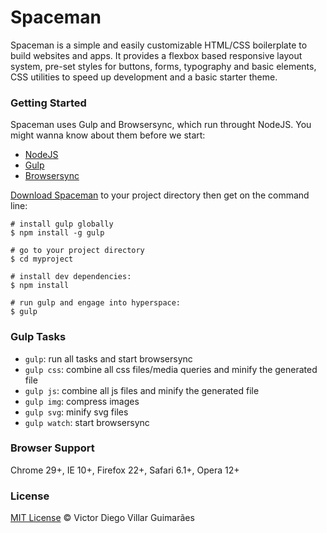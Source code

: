 # Spaceman #

Spaceman is a simple and easily customizable HTML/CSS boilerplate to build websites and apps. It provides a flexbox based responsive layout system, pre-set styles for buttons, forms, typography and basic elements, CSS utilities to speed up development and a basic starter theme.

### Getting Started ###

Spaceman uses Gulp and Browsersync, which run throught NodeJS. You might wanna know about them before we start:

- [NodeJS](https://nodejs.org/en/)
- [Gulp](http://gulpjs.com/)
- [Browsersync](https://www.browsersync.io/)

[Download Spaceman](https://github.com/victordieggo/spaceman/releases/latest) to your project directory then get on the command line:

```
# install gulp globally
$ npm install -g gulp

# go to your project directory
$ cd myproject

# install dev dependencies:
$ npm install

# run gulp and engage into hyperspace:
$ gulp
```

### Gulp Tasks ###

- `gulp`: run all tasks and start browsersync
- `gulp css`: combine all css files/media queries and minify the generated file
- `gulp js`: combine all js files and minify the generated file
- `gulp img`: compress images
- `gulp svg`: minify svg files
- `gulp watch`: start browsersync

### Browser Support ###

Chrome 29+, IE 10+, Firefox 22+, Safari 6.1+, Opera 12+

### License ###

[MIT License](https://victordieggo.mit-license.org/) © Victor Diego Villar Guimarães
